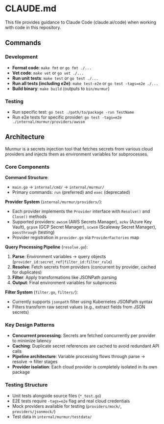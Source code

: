 # CLAUDE.md

This file provides guidance to Claude Code (claude.ai/code) when working with code in this repository.

## Commands

### Development
- **Format code**: `make fmt` or `go fmt ./...`
- **Vet code**: `make vet` or `go vet ./...`  
- **Run unit tests**: `make test` or `go test ./...`
- **Run all tests (including e2e)**: `make test-e2e` or `go test -tags=e2e ./...`
- **Build binary**: `make build` (outputs to `bin/murmur`)

### Testing
- Run specific test: `go test ./path/to/package -run TestName`
- Run e2e tests for specific provider: `go test -tags=e2e ./internal/murmur/providers/awssm`

## Architecture

Murmur is a secrets injection tool that fetches secrets from various cloud providers and injects them as environment variables for subprocesses.

### Core Components

**Command Structure**: 
- `main.go` → `internal/cmd/` → `internal/murmur/`
- Primary commands: `run` (preferred) and `exec` (deprecated)

**Provider System** (`internal/murmur/providers/`):
- Each provider implements the `Provider` interface with `Resolve()` and `Close()` methods
- Supported providers: `awssm` (AWS Secrets Manager), `azkv` (Azure Key Vault), `gcpsm` (GCP Secret Manager), `scwsm` (Scaleway Secret Manager), `passthrough` (testing)
- Provider registration in `provider.go` via `ProviderFactories` map

**Query Processing Pipeline** (`resolve.go`):
1. **Parse**: Environment variables → query objects (`provider_id:secret_ref|filter_id:filter_rule`)
2. **Resolve**: Fetch secrets from providers (concurrent by provider, cached for duplicates)
3. **Filter**: Apply transformations like JSONPath parsing
4. **Output**: Final environment variables for subprocess

**Filter System** (`filter.go`, `filters/`):
- Currently supports `jsonpath` filter using Kubernetes JSONPath syntax
- Filters transform raw secret values (e.g., extract fields from JSON secrets)

### Key Design Patterns

- **Concurrent processing**: Secrets are fetched concurrently per provider to minimize latency
- **Caching**: Duplicate secret references are cached to avoid redundant API calls  
- **Pipeline architecture**: Variable processing flows through parse → resolve → filter stages
- **Provider isolation**: Each cloud provider is completely isolated in its own package

### Testing Structure

- Unit tests alongside source files (`*_test.go`)
- E2E tests require `-tags=e2e` flag and real cloud credentials
- Mock providers available for testing (`providers/mock/`, `providers/jsonmock/`)
- Test data in `internal/murmur/testdata/`